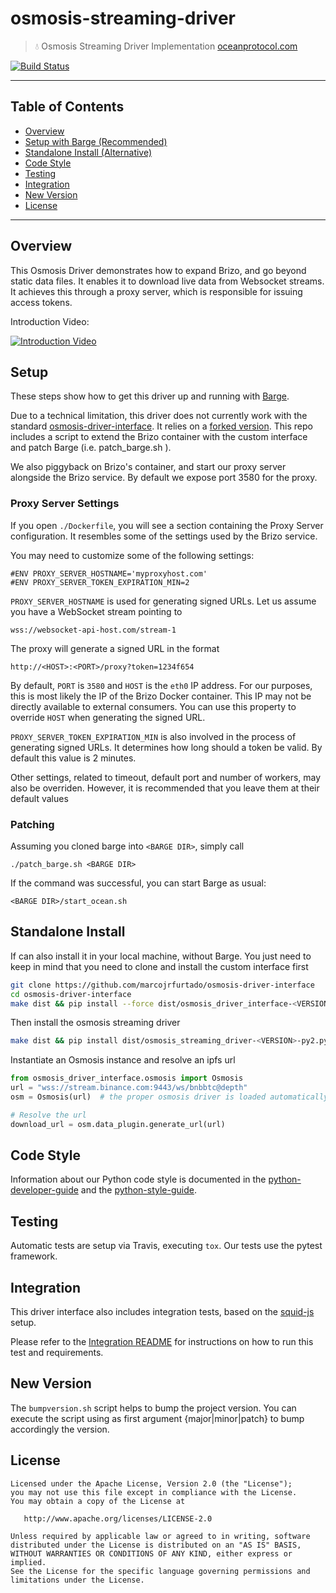 # osmosis-streaming-driver

> 💧 Osmosis Streaming Driver Implementation
> [oceanprotocol.com](https://oceanprotocol.com)

[![Build Status](https://travis-ci.com/marcojrfurtado/osmosis-streaming-driver.svg)](https://travis-ci.com/oceanprotocol/osmosis-streaming-driver)

---

## Table of Contents

- [Overview](#overview)
- [Setup with Barge (Recommended)](#setup)
- [Standalone Install (Alternative)](#standalone-install)
- [Code Style](#code-style)
- [Testing](#testing)
- [Integration](#integration)
- [New Version](#new-version)
- [License](#license)

---

## Overview

This Osmosis Driver demonstrates how to expand Brizo, and go beyond static data files. It enables it to download live data from Websocket streams. It achieves this through a proxy server, which is responsible for issuing access tokens.

Introduction Video: 

[![Introduction Video](http://img.youtube.com/vi/IO3lR1Zd8ro/0.jpg)](http://www.youtube.com/watch?v=IO3lR1Zd8ro "Osmosis Streaming Driver Intro")

## Setup

These steps show how to get this driver up and running with [Barge](https://github.com/oceanprotocol/barge). 

Due to a technical limitation, this driver does not currently work with the standard [osmosis-driver-interface](https://github.com/oceanprotocol/osmosis-driver-interface). It relies on a [forked version](https://github.com/oceanprotocol/osmosis-driver-interface). This repo includes a script to extend the Brizo container with the custom interface and patch Barge (i.e. patch_barge.sh ).

We also piggyback on Brizo's container, and start our proxy server alongside the Brizo service. By default we expose port 3580 for the proxy.

### Proxy Server Settings

If you open `./Dockerfile`, you will see a section containing the Proxy Server configuration. It resembles some of the settings used by the Brizo service.

You may need to customize some of the following settings:
```
#ENV PROXY_SERVER_HOSTNAME='myproxyhost.com'
#ENV PROXY_SERVER_TOKEN_EXPIRATION_MIN=2
```

`PROXY_SERVER_HOSTNAME` is used for generating signed URLs. Let us assume you have a WebSocket stream pointing to 
```
wss://websocket-api-host.com/stream-1
``` 
The proxy will generate a signed URL in the format 
```
http://<HOST>:<PORT>/proxy?token=1234f654
``` 
By default, `PORT` is `3580` and `HOST` is the `eth0` IP address. For our purposes, this is most likely the IP of the Brizo Docker container. This IP may not be directly available to external consumers. You can use this property to override `HOST` when generating the signed URL.

`PROXY_SERVER_TOKEN_EXPIRATION_MIN` is also involved in the process of generating signed URLs. It determines how long should a token be valid. By default this value is 2 minutes.

Other settings, related to timeout, default port and number of workers, may also be overriden. However, it is recommended that you leave them at their default values

### Patching

Assuming you cloned barge into `<BARGE DIR>`, simply call
```
./patch_barge.sh <BARGE DIR>
```

If the command was successful, you can start Barge as usual:
```
<BARGE DIR>/start_ocean.sh
``` 

## Standalone Install

If can also install it in your local machine, without Barge. You just need to keep in mind that you need to clone and install the custom interface first

```bash
git clone https://github.com/marcojrfurtado/osmosis-driver-interface
cd osmosis-driver-interface
make dist && pip install --force dist/osmosis_driver_interface-<VERSION>-py2.py3-none-any.whl
```

Then install the osmosis streaming driver

```bash
make dist && pip install dist/osmosis_streaming_driver-<VERSION>-py2.py3-none-any
```

Instantiate an Osmosis instance and resolve an ipfs url

```python
from osmosis_driver_interface.osmosis import Osmosis
url = "wss://stream.binance.com:9443/ws/bnbbtc@depth"
osm = Osmosis(url)  # the proper osmosis driver is loaded automatically to match the url

# Resolve the url
download_url = osm.data_plugin.generate_url(url)
```

## Code Style

Information about our Python code style is documented in the [python-developer-guide](https://github.com/oceanprotocol/dev-ocean/blob/master/doc/development/python-developer-guide.md)
and the [python-style-guide](https://github.com/oceanprotocol/dev-ocean/blob/master/doc/development/python-style-guide.md).

## Testing

Automatic tests are setup via Travis, executing `tox`.
Our tests use the pytest framework.

## Integration

This driver interface also includes integration tests, based on the [squid-js](https://github.com/oceanprotocol/squid-js) setup.

Please refer to the [Integration README](integration/README.md) for instructions on how to run this test and requirements.

## New Version

The `bumpversion.sh` script helps to bump the project version. You can execute the script using as first argument {major|minor|patch} to bump accordingly the version.

## License

```text
Licensed under the Apache License, Version 2.0 (the "License");
you may not use this file except in compliance with the License.
You may obtain a copy of the License at

   http://www.apache.org/licenses/LICENSE-2.0

Unless required by applicable law or agreed to in writing, software
distributed under the License is distributed on an "AS IS" BASIS,
WITHOUT WARRANTIES OR CONDITIONS OF ANY KIND, either express or implied.
See the License for the specific language governing permissions and
limitations under the License.
```

